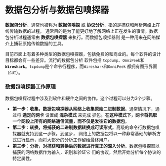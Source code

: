 数据包分析与数据包嗅探器
=============================================================
**数据包分析**，通常也被称为 **数据包嗅探** 或 **协议分析**，指的是捕获和解析网络上在线传输数据的过程，
通常目的是为了能更好地了解网络上正在发生的事情。数据包分析过程通常由 **数据包嗅探器** 来执行。而数据包嗅探器则
是一种用来在网络媒介上捕获原始传输数据的工具。

目前市面上有着多种类型的数据包嗅探器，包括免费的和商业的。每个软件的设计目标都会有一些差异。流行的数据包分析
软件包括 `tcpdump`、`OmniPeek`和 **`Wireshark`**。`tcpdump`是个命令行程序，而`Wireshark`和`OmniPeek`
都拥有图形界面（`GUI`）。

### 数据包嗅探器工作原理
数据包嗅探过程中涉及到软件和硬件之间的协作。这个过程可以分为3个步骤。
+ **第一步：收集，数据包嗅探器从网络上收集原始二进制数据**。通常情况下，通过将 **选定的网卡** 设置成 **混杂模式** 来完成
抓包。**在这种模式下，网卡将抓取一个网段上所有的网络通信流量，而不仅是发往它的数据包**。
+ **第二步：转换，将捕获的二进制数据转换成可读形式**。高级的命令行数据包嗅探器就支持到这一步骤。到这步，
网络上的数据包将以一种非常基础的解析方式进行显示，而将大部分的分析工作留给最终用户。
+ **第三步：分析，对捕获和转换后的数据进行真正的深入分析**。数据包嗅探器以捕获的网络数据作为输入，识别和验证它
们的协议，然后开始分析每个协议的特定属性。



 


